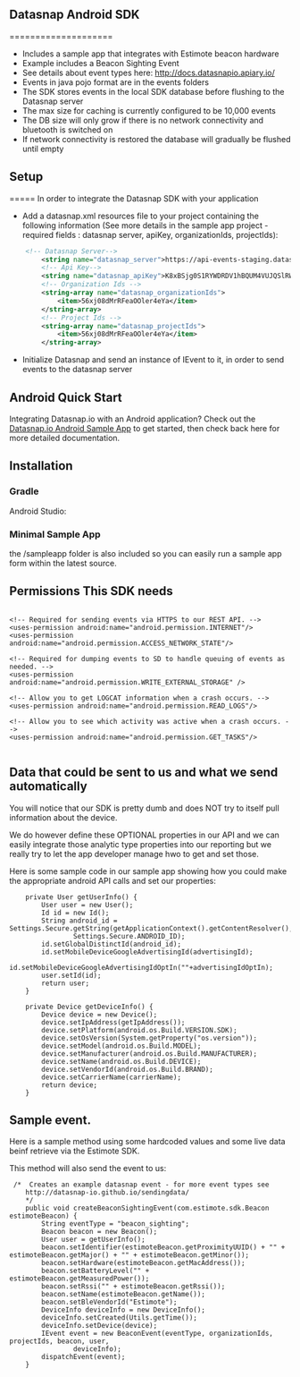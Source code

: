 ## Datasnap Android SDK
====================
* Includes a sample app that integrates with Estimote beacon hardware
* Example includes a Beacon Sighting Event
* See details about event types here: http://docs.datasnapio.apiary.io/
* Events in java pojo format are in the events folders
* The SDK stores events in the local SDK database before flushing to the Datasnap server
* The max size for caching is currently configured to be 10,000 events 
* The DB size will only grow if there is no network connectivity and bluetooth is switched on
* If network connectivity is restored the database will gradually be flushed until empty

## Setup
=====
In order to integrate the Datasnap SDK with your application
* Add a datasnap.xml resources file to your project containing the following information (See more details in the sample app project - required fields : datasnap server, apiKey, organizationIds, projectIds):    
```xml  
    <!-- Datasnap Server-->    
        <string name="datasnap_server">https://api-events-staging.datasnap.io/v1.0/events</string>
        <!-- Api Key-->
        <string name="datasnap_apiKey">K8xBSjg0S1RYWDRDV1hBQUM4VUJQSlRWWjp3ZHBjWWdOR2VheWxGUTBRZ1JKZ3RIaUhSdUZSK2lNR1JrWGVCbUNSRTNV</string>
        <!-- Organization Ids -->
        <string-array name="datasnap_organizationIds">
            <item>56xj08dMrRFeaOOler4eYa</item>
        </string-array>
        <!-- Project Ids -->
        <string-array name="datasnap_projectIds">
            <item>56xj08dMrRFeaOOler4eYa</item>
        </string-array>   
```
* Initialize Datasnap and send an instance of IEvent to it, in order to send events to the datasnap server




## Android Quick Start

Integrating Datasnap.io with an Android application? Check out the [Datasnap.io Android Sample App](https://github.com/datasnap-io/datasnap-android-estimote-sample
) to get started, then check back here for more detailed documentation.

## Installation

### Gradle

Android Studio:



### Minimal Sample App

the /sampleapp folder is also included so you can easily run a sample app form within the latest source.



## Permissions This SDK needs

```

<!-- Required for sending events via HTTPS to our REST API. -->
<uses-permission android:name="android.permission.INTERNET"/>
<uses-permission android:name="android.permission.ACCESS_NETWORK_STATE"/>

<!-- Required for dumping events to SD to handle queuing of events as needed. -->
<uses-permission android:name="android.permission.WRITE_EXTERNAL_STORAGE" />

<!-- Allow you to get LOGCAT information when a crash occurs. -->
<uses-permission android:name="android.permission.READ_LOGS"/>

<!-- Allow you to see which activity was active when a crash occurs. -->
<uses-permission android:name="android.permission.GET_TASKS"/>


```

## Data that could be sent to us and what we send automatically


You will notice that our SDK is pretty dumb and does NOT try to itself pull information about the device.

We do however define these OPTIONAL properties in our API and we can easily integrate those analytic type properties into
our reporting but we really try to let the app developer manage hwo to get and set those.

Here is some sample code in our sample app showing how you could make the appropriate android API calls and set our properties:



```
    private User getUserInfo() {
        User user = new User();
        Id id = new Id();
        String android_id = Settings.Secure.getString(getApplicationContext().getContentResolver(),
                Settings.Secure.ANDROID_ID);
        id.setGlobalDistinctId(android_id);
        id.setMobileDeviceGoogleAdvertisingId(advertisingId);
        id.setMobileDeviceGoogleAdvertisingIdOptIn(""+advertisingIdOptIn);
        user.setId(id);
        return user;
    }

    private Device getDeviceInfo() {
        Device device = new Device();
        device.setIpAddress(getIpAddress());
        device.setPlatform(android.os.Build.VERSION.SDK);
        device.setOsVersion(System.getProperty("os.version"));
        device.setModel(android.os.Build.MODEL);
        device.setManufacturer(android.os.Build.MANUFACTURER);
        device.setName(android.os.Build.DEVICE);
        device.setVendorId(android.os.Build.BRAND);
        device.setCarrierName(carrierName);
        return device;
    }

```


## Sample event.

Here is a sample method using some hardcoded values and some live data beinf retrieve via the Estimote SDK.

This method will also send the event to us:

```
 /*  Creates an example datasnap event - for more event types see
    http://datasnap-io.github.io/sendingdata/
    */
    public void createBeaconSightingEvent(com.estimote.sdk.Beacon estimoteBeacon) {
        String eventType = "beacon_sighting";
        Beacon beacon = new Beacon();
        User user = getUserInfo();
        beacon.setIdentifier(estimoteBeacon.getProximityUUID() + "" + estimoteBeacon.getMajor() + "" + estimoteBeacon.getMinor());
        beacon.setHardware(estimoteBeacon.getMacAddress());
        beacon.setBatteryLevel("" + estimoteBeacon.getMeasuredPower());
        beacon.setRssi("" + estimoteBeacon.getRssi());
        beacon.setName(estimoteBeacon.getName());
        beacon.setBleVendorId("Estimote");
        DeviceInfo deviceInfo = new DeviceInfo();
        deviceInfo.setCreated(Utils.getTime());
        deviceInfo.setDevice(device);
        IEvent event = new BeaconEvent(eventType, organizationIds, projectIds, beacon, user,
                deviceInfo);
        dispatchEvent(event);
    }
```



